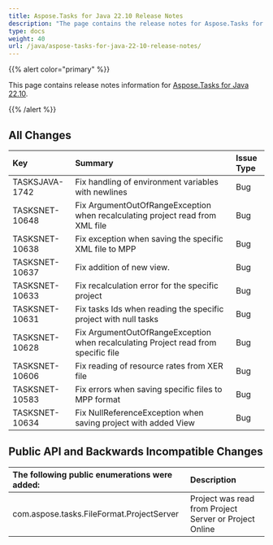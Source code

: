 ```yaml
---
title: Aspose.Tasks for Java 22.10 Release Notes
description: "The page contains the release notes for Aspose.Tasks for Java 22.10."
type: docs
weight: 40
url: /java/aspose-tasks-for-java-22-10-release-notes/
---
```


{{% alert color="primary" %}}

This page contains release notes information for [Aspose.Tasks for Java 22.10](https://downloads.aspose.com/tasks/java/new-releases/aspose.tasks-for-java-22.10/).

{{% /alert %}}
## **All Changes**
|**Key**|**Summary**|**Issue Type**|
| :- | :- | :- |
| TASKSJAVA-1742 | Fix handling of environment variables with newlines | Bug |
| TASKSNET-10648 | Fix ArgumentOutOfRangeException when recalculating project read from XML file | Bug |
| TASKSNET-10638 | Fix exception when saving the specific XML file to MPP | Bug |
| TASKSNET-10637 | Fix addition of new view. | Bug |
| TASKSNET-10633 | Fix recalculation error for the specific project | Bug |
| TASKSNET-10631 | Fix tasks Ids when reading the specific project with null tasks | Bug |
| TASKSNET-10628 | Fix ArgumentOutOfRangeException when recalculating Project read from specific file | Bug |
| TASKSNET-10606 | Fix reading of resource rates from XER file | Bug |
| TASKSNET-10583 | Fix errors when saving specific files to MPP format | Bug |
| TASKSNET-10634 | Fix NullReferenceException when saving project with added View | Bug |

## **Public API and Backwards Incompatible Changes**
|**The following public enumerations were added:**|**Description**|
| :- | :- |
| com.aspose.tasks.FileFormat.ProjectServer | Project was read from Project Server or Project Online |
